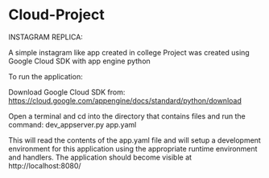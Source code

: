 # Cloud-Project
INSTAGRAM REPLICA:


A simple instagram like app created in college
Project was created using Google Cloud SDK with app engine python

To run the application:

Download Google Cloud SDK from: https://cloud.google.com/appengine/docs/standard/python/download

Open a terminal and cd into the directory that contains files and run the command: dev_appserver.py app.yaml

This will read the contents of the app.yaml file and will
setup a development environment for this application using the appropriate runtime environment and handlers. The application should become visible
at
http://localhost:8080/
